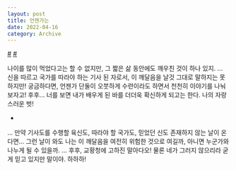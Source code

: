 ```yaml
---
layout: post
title: 언젠가는
date: 2022-04-16
category: Archive
---
```



<a href ="https://twitter.com/h_of_healthy/status/1515168594635927557">#</a>
<a href ="https://twitter.com/h_of_healthy/status/1599933848833658880">#</a>


나이를 많이 먹었다고는 할 수 없지만, 그 짧은 삶 동안에도 깨우친 것이 하나 있지. ... 신을 따르고 국가를 따라야 하는 기사 된 자로서, 이 깨달음을 날것 그대로 말하지는 못하지만! 궁금하다면, 언젠가 단둘이 오붓하게 수련이라도 하면서 천천히 이야기를 나눠보자고! 후후... 너를 보면 내가 배우게 된 바를 더더욱 확신하게 되고는 한다. 나의 자랑스러운 벗!

-

...
만약 기사도를 수행할 육신도, 따라야 할 국가도, 믿었던 신도 존재하지 않는 날이 온다면... 그런 날이 와도 나는 이 깨달음을 여전히 위험한 것으로 여길까, 아니면 누군가와 나누게 될 수 있을까. ... 후후, 교황청에 고하진 말아다오! 물론 네가 그러지 않으리라 굳게 믿고 있지만 말이야. 하하하!